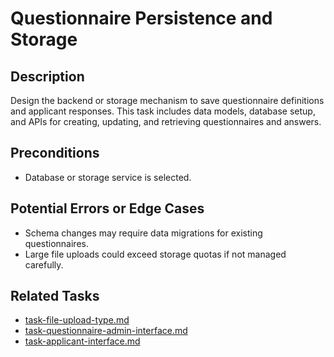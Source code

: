 # Questionnaire Persistence and Storage

## Description
Design the backend or storage mechanism to save questionnaire definitions and applicant responses. This task includes data models, database setup, and APIs for creating, updating, and retrieving questionnaires and answers.

## Preconditions
- Database or storage service is selected.

## Potential Errors or Edge Cases
- Schema changes may require data migrations for existing questionnaires.
- Large file uploads could exceed storage quotas if not managed carefully.

## Related Tasks
- [task-file-upload-type.md](task-file-upload-type.md)
- [task-questionnaire-admin-interface.md](task-questionnaire-admin-interface.md)
- [task-applicant-interface.md](task-applicant-interface.md)

